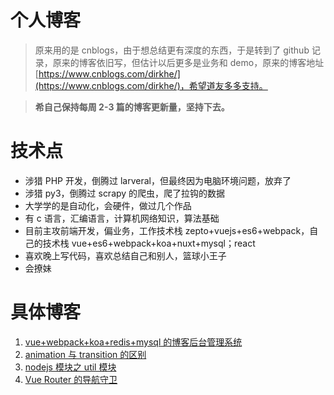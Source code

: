 # 个人博客

> 原来用的是 cnblogs，由于想总结更有深度的东西，于是转到了 github 记录，原来的博客依旧写，但估计以后更多是业务和 demo，原来的博客地址[https://www.cnblogs.com/dirkhe/](https://www.cnblogs.com/dirkhe/)，希望道友多多支持。

> **希自己保持每周 2-3 篇的博客更新量，坚持下去。**

# 技术点

- 涉猎 PHP 开发，倒腾过 larveral，但最终因为电脑环境问题，放弃了
- 涉猎 py3，倒腾过 scrapy 的爬虫，爬了拉钩的数据
- 大学学的是自动化，会硬件，做过几个作品
- 有 c 语言，汇编语言，计算机网络知识，算法基础
- 目前主攻前端开发，偏业务，工作技术栈 zepto+vuejs+es6+webpack，自己的技术栈 vue+es6+webpack+koa+nuxt+mysql；react
- 喜欢晚上写代码，喜欢总结自己和别人，篮球小王子
- 会撩妹

# 具体博客

1. [vue+webpack+koa+redis+mysql 的博客后台管理系统](https://github.com/dirkhe1051931999/hjBlog/tree/master/blog-management)
2. [animation 与 transition 的区别](https://github.com/dirkhe1051931999/hjBlog/tree/master/blog-css/lessons/01.md)
3. [nodejs 模块之 util 模块](https://github.com/dirkhe1051931999/hjBlog/tree/master/blog-node/lessons/01.md)
4. [Vue Router 的导航守卫](https://github.com/dirkhe1051931999/hjBlog/tree/master/blog-vue/lessons/01.md)